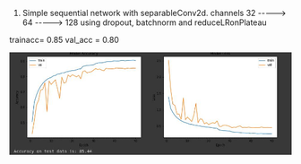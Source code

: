 1. Simple sequential network with separableConv2d.
channels 32 -----> 64 -----> 128
using dropout, batchnorm and reduceLRonPlateau

trainacc= 0.85 val_acc = 0.80


![plot of accuracy and loss](accuracy.jpeg)
